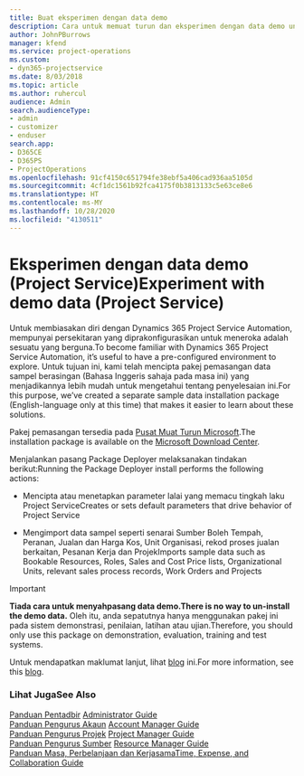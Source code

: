 ```yaml
---
title: Buat eksperimen dengan data demo
description: Cara untuk memuat turun dan eksperimen dengan data demo untuk Project Service Automation.
author: JohnPBurrows
manager: kfend
ms.service: project-operations
ms.custom:
- dyn365-projectservice
ms.date: 8/03/2018
ms.topic: article
ms.author: ruhercul
audience: Admin
search.audienceType:
- admin
- customizer
- enduser
search.app:
- D365CE
- D365PS
- ProjectOperations
ms.openlocfilehash: 91cf4150c651794fe38ebf5a406cad936aa5105d
ms.sourcegitcommit: 4cf1dc1561b92fca4175f0b3813133c5e63ce8e6
ms.translationtype: HT
ms.contentlocale: ms-MY
ms.lasthandoff: 10/28/2020
ms.locfileid: "4130511"
---
```

# <a name="experiment-with-demo-data-project-service"></a><span data-ttu-id="71337-103">Eksperimen dengan data demo (Project Service)</span><span class="sxs-lookup"><span data-stu-id="71337-103">Experiment with demo data (Project Service)</span></span>

<span data-ttu-id="71337-104">Untuk membiasakan diri dengan Dynamics 365 Project Service Automation, mempunyai persekitaran yang diprakonfigurasikan untuk meneroka adalah sesuatu yang berguna.</span><span class="sxs-lookup"><span data-stu-id="71337-104">To become familiar with Dynamics 365 Project Service Automation, it’s useful to have a pre-configured environment to explore.</span></span> <span data-ttu-id="71337-105">Untuk tujuan ini, kami telah mencipta pakej pemasangan data sampel berasingan (Bahasa Inggeris sahaja pada masa ini) yang menjadikannya lebih mudah untuk mengetahui tentang penyelesaian ini.</span><span class="sxs-lookup"><span data-stu-id="71337-105">For this purpose, we’ve created a separate sample data installation package (English-language only at this time) that makes it easier to learn about these solutions.</span></span> 

<span data-ttu-id="71337-106">Pakej pemasangan tersedia pada [Pusat Muat Turun Microsoft](https://go.microsoft.com/fwlink/?linkid=859966).</span><span class="sxs-lookup"><span data-stu-id="71337-106">The installation package is available on the [Microsoft Download Center](https://go.microsoft.com/fwlink/?linkid=859966).</span></span>  

<span data-ttu-id="71337-107">Menjalankan pasang Package Deployer melaksanakan tindakan berikut:</span><span class="sxs-lookup"><span data-stu-id="71337-107">Running the Package Deployer install performs the following actions:</span></span> 
  
-   <span data-ttu-id="71337-108">Mencipta atau menetapkan parameter lalai yang memacu tingkah laku Project Service</span><span class="sxs-lookup"><span data-stu-id="71337-108">Creates or sets default parameters that drive behavior of Project Service</span></span>  
  
-   <span data-ttu-id="71337-109">Mengimport data sampel seperti senarai Sumber Boleh Tempah, Peranan, Jualan dan Harga Kos, Unit Organisasi, rekod proses jualan berkaitan, Pesanan Kerja dan Projek</span><span class="sxs-lookup"><span data-stu-id="71337-109">Imports sample data such as Bookable Resources, Roles, Sales and Cost Price lists, Organizational Units, relevant sales process records, Work Orders and Projects</span></span>    
  
> [!IMPORTANT]
> <span data-ttu-id="71337-110">**Tiada cara untuk menyahpasang data demo.**</span><span class="sxs-lookup"><span data-stu-id="71337-110">**There is no way to un-install the demo data.**</span></span> <span data-ttu-id="71337-111">Oleh itu, anda sepatutnya hanya menggunakan pakej ini pada sistem demonstrasi, penilaian, latihan atau ujian.</span><span class="sxs-lookup"><span data-stu-id="71337-111">Therefore, you should only use this package on demonstration, evaluation, training and test systems.</span></span>

<span data-ttu-id="71337-112">Untuk mendapatkan maklumat lanjut, lihat [blog](https://blogs.msdn.microsoft.com/crm/2017/10/24/microsoft-dynamics-365-for-field-service-and-project-service-automation-sample-data) ini.</span><span class="sxs-lookup"><span data-stu-id="71337-112">For more information, see this [blog](https://blogs.msdn.microsoft.com/crm/2017/10/24/microsoft-dynamics-365-for-field-service-and-project-service-automation-sample-data).</span></span>





  
### <a name="see-also"></a><span data-ttu-id="71337-113">Lihat Juga</span><span class="sxs-lookup"><span data-stu-id="71337-113">See Also</span></span>  
 <span data-ttu-id="71337-114">[Panduan Pentadbir](../psa/admin-guide.md) </span><span class="sxs-lookup"><span data-stu-id="71337-114">[Administrator Guide](../psa/admin-guide.md) </span></span>  
 <span data-ttu-id="71337-115">[Panduan Pengurus Akaun](../psa/account-manager-guide.md) </span><span class="sxs-lookup"><span data-stu-id="71337-115">[Account Manager Guide](../psa/account-manager-guide.md) </span></span>  
 <span data-ttu-id="71337-116">[Panduan Pengurus Projek](../psa/project-manager-guide.md) </span><span class="sxs-lookup"><span data-stu-id="71337-116">[Project Manager Guide](../psa/project-manager-guide.md) </span></span>  
 <span data-ttu-id="71337-117">[Panduan Pengurus Sumber](../psa/resource-manager-guide.md) </span><span class="sxs-lookup"><span data-stu-id="71337-117">[Resource Manager Guide](../psa/resource-manager-guide.md) </span></span>  
 [<span data-ttu-id="71337-118">Panduan Masa, Perbelanjaan dan Kerjasama</span><span class="sxs-lookup"><span data-stu-id="71337-118">Time, Expense, and Collaboration Guide</span></span>](../psa/time-expense-collaboration-guide.md)
